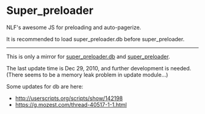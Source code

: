 Super_preloader
===

NLF's awesome JS for preloading and auto-pagerize.

It is recommended to load super_preloader.db before super_preloader.

---

This is only a mirror for [super_preloader.db](http://userscripts.org/scripts/show/84937) and [super_preloader](http://userscripts.org/scripts/show/93080). 

The last update time is Dec 29, 2010, and further development is needed. (There seems to be a memory leak problem in update module…)

Some updates for db are here: 

* <http://userscripts.org/scripts/show/142198>
* <https://g.mozest.com/thread-40517-1-1.html>

